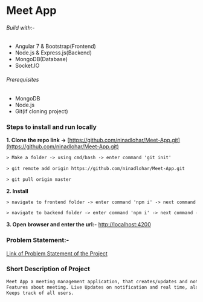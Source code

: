 # Meet App

###### Build with:-
- Angular 7 & Bootstrap(Frontend)
- Node.js & Express.js(Backend)
- MongoDB(Database)
- Socket.IO

###### Prerequisites
- MongoDB
- Node.js
- Git(if cloning project)

### Steps to install and run locally
**1. Clone the repo link ->** [https://github.com/ninadlohar/Meet-App.git](https://github.com/ninadlohar/Meet-App.git)
````html
> Make a folder -> using cmd/bash -> enter command 'git init'
````
````html
> git remote add origin https://github.com/ninadlohar/Meet-App.git
````
````html
> git pull origin master
````
**2. Install**
````html
> navigate to frontend folder -> enter command 'npm i' -> next command -> 'ng serve'
````
````html
> navigate to backend folder -> enter command 'npm i' -> next command -> 'nodemon app'
````
**3. Open browser and enter the url:-** [http://localhost:4200](http://localhost:4200)

### Problem Statement:-
[Link of Problem Statement of the Project](https://s3-ap-southeast-1.amazonaws.com/edwisor-india-bucket/projects/web/web03/Web030102+-+Meeting+Planner.pdf)

### Short Description of Project
```html
Meet App a meeting management application, that creates/updates and notify users about meeting.
Features about meeting. Live Updates on notification and real time, alarm notifcation with snooze functionality.
Keeps track of all users.
```
